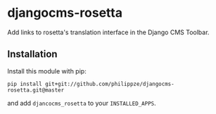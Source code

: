 # djangocms-rosetta

Add links to rosetta's translation interface in the Django CMS Toolbar.


## Installation

Install this module with pip:

    pip install git+git://github.com/philippze/djangocms-rosetta.git@master

and add `djancocms_rosetta` to your `INSTALLED_APPS`.
